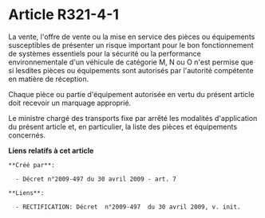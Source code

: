 # Article R321-4-1

La vente, l'offre de vente ou la mise en service des pièces ou équipements susceptibles de présenter un risque important pour
le bon fonctionnement de systèmes essentiels pour la sécurité ou la performance environnementale d'un véhicule de catégorie
M, N ou O n'est permise que si lesdites pièces ou équipements sont autorisés par l'autorité compétente en matière de
réception. 

Chaque pièce ou partie d'équipement autorisée en vertu du présent article doit recevoir un marquage approprié. 

Le ministre chargé des transports fixe par arrêté les modalités d'application du présent article et, en particulier, la liste
des pièces et équipements concernés.

**Liens relatifs à cet article**

	**Créé par**:

	  - Décret n°2009-497 du 30 avril 2009 - art. 7

	**Liens**:

	  - RECTIFICATION: Décret  n°2009-497  du 30 avril 2009, v. init.
